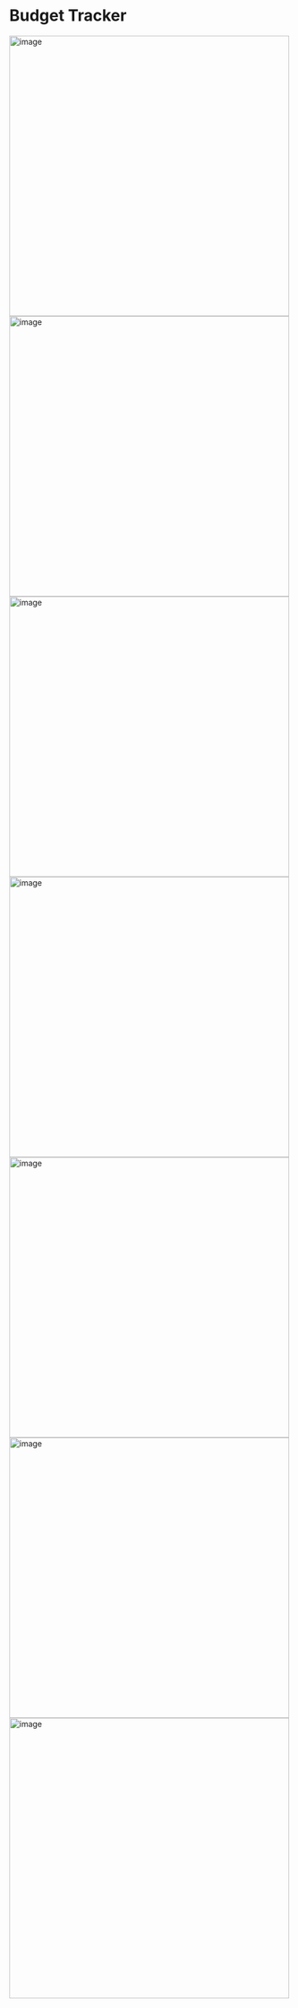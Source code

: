 # Budget Tracker

<img height="500" align="left" alt="image" src="https://user-images.githubusercontent.com/54685589/220055725-566ca2cc-16fd-4ec3-ad20-fe662108c02b.png">
<img height="500" align="left" alt="image" src="https://user-images.githubusercontent.com/54685589/220055733-b75feede-124b-4a7c-96ec-e3535bdc0a1b.png">
<img height="500" align="left" alt="image" src="https://user-images.githubusercontent.com/54685589/220055738-cc4074e9-34ac-4285-9f20-d268172efc01.png">
<img height="500" align="left" alt="image" src="https://user-images.githubusercontent.com/54685589/220055740-7f4ca23f-efbc-4381-aef9-ced555d2ea11.png">
<img height="500" align="left" alt="image" src="https://user-images.githubusercontent.com/54685589/220055743-c6648cb4-9347-4f6c-93c0-50be2b22d364.png">
<img height="500" align="left" alt="image" src="https://user-images.githubusercontent.com/54685589/220055748-c9a34dfe-c417-4c45-bf0c-aa4df09aefa3.png">
<img height="500" align="left" alt="image" src="https://user-images.githubusercontent.com/54685589/220055751-8e582a13-b220-482b-a4a2-2c6ede848bc5.png">
